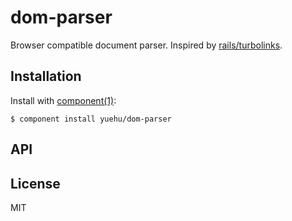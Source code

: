 
# dom-parser

  Browser compatible document parser. Inspired by [rails/turbolinks](https://github.com/rails/turbolinks).

## Installation

  Install with [component(1)](http://component.io):

    $ component install yuehu/dom-parser

## API



## License

  MIT
